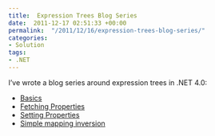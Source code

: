 ```yaml
---
title:  Expression Trees Blog Series
date:  2011-12-17 02:51:33 +00:00
permalink:  "/2011/12/16/expression-trees-blog-series/"
categories:
- Solution
tags:
- .NET
---
```

I’ve wrote a blog series around expression trees in .NET 4.0:
<ul>
	<li><a href="http://vincentlauzon.wordpress.com/2011/06/08/expression-trees-part-1-basics/">Basics</a></li>
	<li><a href="http://vincentlauzon.wordpress.com/2011/06/13/expression-trees-part-2-fetching-properties/">Fetching Properties</a></li>
	<li><a href="http://vincentlauzon.wordpress.com/2011/06/16/expression-trees-part-3-setting-properties/">Setting Properties</a></li>
	<li><a href="http://vincentlauzon.wordpress.com/2011/06/25/expression-trees-part-4-simple-mapping-inversion/">Simple mapping inversion</a></li>
</ul>